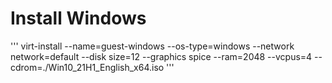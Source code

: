 # Install Windows

'''
virt-install --name=guest-windows --os-type=windows --network network=default --disk size=12 --graphics spice --ram=2048 --vcpus=4 --cdrom=./Win10_21H1_English_x64.iso
'''

